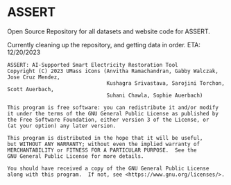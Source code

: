# ASSERT

Open Source Repository for all datasets and website code for ASSERT.

Currently cleaning up the repository, and getting data in order. ETA: 12/20/2023

    ASSERT: AI-Supported Smart Electricity Restoration Tool
    Copyright (C) 2023 UMass iCons (Anvitha Ramachandran, Gabby Walczak, Jose Cruz Mendez,
                                    Kushagra Srivastava, Sarojini Torchon, Scott Auerbach,
                                    Suhani Chawla, Sophie Auerbach)

    This program is free software: you can redistribute it and/or modify
    it under the terms of the GNU General Public License as published by
    the Free Software Foundation, either version 3 of the License, or
    (at your option) any later version.

    This program is distributed in the hope that it will be useful,
    but WITHOUT ANY WARRANTY; without even the implied warranty of
    MERCHANTABILITY or FITNESS FOR A PARTICULAR PURPOSE.  See the
    GNU General Public License for more details.

    You should have received a copy of the GNU General Public License
    along with this program.  If not, see <https://www.gnu.org/licenses/>.
